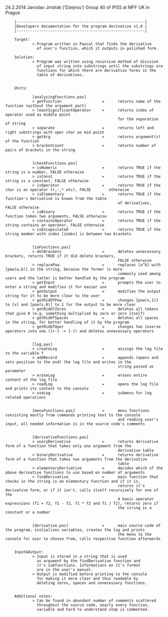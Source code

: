 24.2.2014
Jaroslav Jindrak
('Dzejrou')
Group 40 of IPSS
at MFF UK in Prague


        |---------------------------------------------------------|
        |Developers documentation for the program derivative v1.0 |
        |---------------------------------------------------------|

        Target: 
                > Program written in Pascal that finds the derivative
                  of user's function, which it outputs in polished form.
        
        Solution:
                > Program was written using recursive method of division
                  of input string into substrings until the substrings are
                  functions for which there are derivative forms in the
                  table of derivatives. 
        
        
        Units:
        
                [analyzingFunctions.pas]
                > getFunction                  =      returns name of the function (without the argument part)
                > leastSignificantOperator     =      returns index of operator used as middle point
                                                      for the separation of string
                > separate                     =      returns left and right substrings with oper char as mid point
                > getArg                       =      returns argument(s) of the function
                > bracketCount                 =      returns number of pairs of brackets in the string
                
                
                [checkFunctions.pas]
                > isNumeric                    =      returns TRUE if the string is a number, FALSE otherwise
                > isConst                      =      returns TRUE if the string is a constant, FALSE otherwise
                > isOperator                   =      returns TRUE if the char is an operator (+,-,* etc), FALSE        otherwise
                > isElementary                 =      returns TRUE if the function's derivative is known from the table
                                                      of derivatives, FALSE otherwise
                > isBinary                     =      returns TRUE if the function takes two arguments, FALSE otherwise
                > containsOperator             =      returns TRUE if the string contains an operator, FALSE otherwise
                > isEncapsulated               =      returns TRUE if the string member with index [index] is between two brackets
                
                
                [ioFunctions.pas]
                > delBrackets                  =      deletes unnecessary brackets, returns TRUE if it did delete brackers,
                                                      FALSE otherwise
                > replacePow                   =      replaces [a^b] with [pow(a,b)] in the string, because the former is more
                                                      commonly used among users and the latter is better handled by the program
                > getInput                     =      prompts the user to enter a string and modifies it for easier use
                > getOutput                    =      modifies the output string for it to be more clear to the user
                > getRidOfPow                  =      changes [pow(x,1)] to [x] and [pow(x,0)] to 1 for the output to be more clear
                > getRidOfZeros                =      deletes all tokens that give 0 (e.g. something multiplied by zero or zero itself)
                > getRidOfSpaces               =      deletes all spaces in the string, for better handling of it by the program
                > getRidOfOper                 =      changes two inverse operators into one ([+-] -> [-]) and deletes unnecessary operators
                
                
                [log.pas]
                > createLog                    =      assings the log file to the variable f
                > addRecord                    =      appends (opens and sets position to the end) the log file and writes in the
                                                      string passed as parameter
                > eraseLog                     =      erases entire content of the log file
                > readLog                      =      opens the log file and prints its content to the console
                > useLog                       =      submenu for log related operations
                
                
                [menuFunctions.pas]            =      menu functions consisting mostly from commands printing text to the console
                                                      and reading user's input, all needed information is in the source code's comments
                
                
                [derivativeFunctions.pas]
                > unaryDerivative              =      returns derivative form of a function that takes only one argument from the
                                                      derivative table
                > binaryDerivative             =      returns derivative form of a function that takes two arguments from the derivative
                                                      table
                > elementaryDerivative         =      decides which of the above derivative functions to use based on number of arguments
                > findDerivative               =      main function that checks in the string is an elementary function and if it is,
                                                      returns it's derivative form, or if it isn't, calls itself recursively for one of the
                                                      4 basic operator expressions (f1 + f2, f1 - f2, f1 * f2 and f1 / f2), returns zero if
                                                      the string is a constant or a number
                
                
                [derivative.pas]               =      main source code of the program, initializes variables, creates the log and prints
                                                      the menu to the console for user to choose from, calls respective function afterwards
        

        Input&Output:
                > Input is stored in a string that is used 
                  as argument by the findDerivative function and
                  it's subfunctions. Informations on it's format
                  are in the user's manual.
                > Output is modified before printing to the console
                  for making it more clear and thus readable by
                  deleting zeros, spaces and unnecessary functions.
                 
               
        Additional notes:
                > Can be found in abundant number of comments scattered
                  throughout the source code, nearly every function,
                  variable and hard to understand step is commented.
